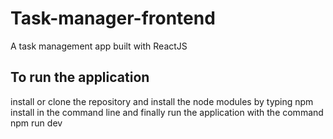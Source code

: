 # Task-manager-frontend

A task management app built with ReactJS

## To run the application
install or clone the repository and install the node modules by typing npm install in the command line and finally run the application with the command npm run dev
